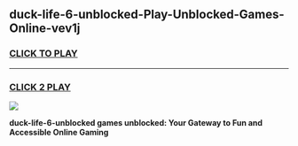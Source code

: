 
## duck-life-6-unblocked-Play-Unblocked-Games-Online-vev1j
<h3>
<a href="https://premium76.site?title=duck-life-6-unblocked&ref=25A">CLICK TO PLAY</a></h3>
<hr>

<h3>
<a href="https://premium76.site?title=duck-life-6-unblocked&ref=25A">CLICK 2 PLAY</a>
  
</h3>

<a href="https://premium76.site?title=duck-life-6-unblocked&ref=25A"><img src="https://clearcache.store/games.png"></a>


**duck-life-6-unblocked games unblocked: Your Gateway to Fun and Accessible Online Gaming**
